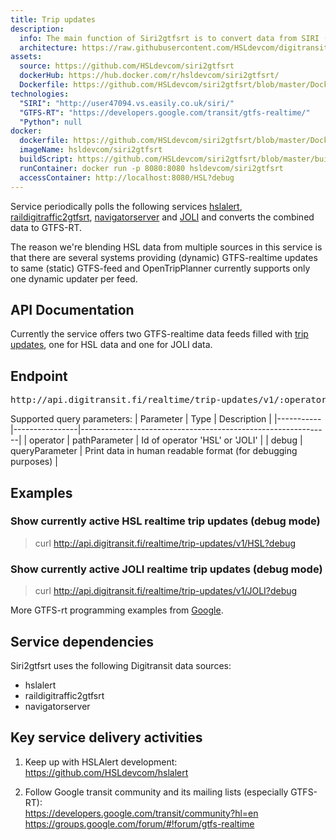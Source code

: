 ```yaml
---
title: Trip updates
description:
  info: The main function of Siri2gtfsrt is to convert data from SIRI (Service Interface for Real Time Information) format to GTFS-realtime format. In addition to this the service also blends in selected data from existing GTFS-realtime feeds.
  architecture: https://raw.githubusercontent.com/HSLdevcom/digitransit-site/master/pages/en/developers/service-catalogue/internal-components/siri2gtfsrt/architecture.xml
assets:
  source: https://github.com/HSLdevcom/siri2gtfsrt
  dockerHub: https://hub.docker.com/r/hsldevcom/siri2gtfsrt/
  Dockerfile: https://github.com/HSLdevcom/siri2gtfsrt/blob/master/Dockerfile
technologies:  
  "SIRI": "http://user47094.vs.easily.co.uk/siri/"
  "GTFS-RT": "https://developers.google.com/transit/gtfs-realtime/"
  "Python": null
docker:
  dockerfile: https://github.com/HSLdevcom/siri2gtfsrt/blob/master/Dockerfile
  imageName: hsldevcom/siri2gtfsrt
  buildScript: https://github.com/HSLdevcom/siri2gtfsrt/blob/master/build-docker-image.sh
  runContainer: docker run -p 8080:8080 hsldevcom/siri2gtfsrt
  accessContainer: http://localhost:8080/HSL?debug
---
```


Service periodically polls the following services [hslalert](../alerts-hsl-api/), [raildigitraffic2gtfsrt](../raildigitraffic2gtfsrt/), [navigatorserver](../navigatorserver/) and [JOLI](http://wiki.itsfactory.fi/index.php/Tampere_Public_Transport_SIRI_Interface_(Realtime_JSON_at_data.itsfactory.fi))
and converts the combined data to GTFS-RT.

The reason we're blending HSL data from multiple sources in this service is that there are several systems providing
(dynamic) GTFS-realtime updates to same (static) GTFS-feed and OpenTripPlanner currently supports only one dynamic
updater per feed.

## API Documentation
Currently the service offers two GTFS-realtime data feeds filled with [trip updates](https://developers.google.com/transit/gtfs-realtime/trip-updates),
one for HSL data and one for JOLI data.

## Endpoint
<pre>http://api.digitransit.fi/realtime/trip-updates/v1/:operator</pre>

Supported query parameters:
| Parameter | Type           | Description                                                  |
|-----------|----------------|--------------------------------------------------------------|
| operator  | pathParameter  | Id of operator 'HSL' or 'JOLI'                                              |
| debug     | queryParameter | Print data in human readable format (for debugging purposes) |

## Examples

### Show currently active HSL realtime trip updates (debug mode)
> curl http://api.digitransit.fi/realtime/trip-updates/v1/HSL?debug

### Show currently active JOLI realtime trip updates (debug mode)
> curl http://api.digitransit.fi/realtime/trip-updates/v1/JOLI?debug

More GTFS-rt programming examples from [Google](https://developers.google.com/transit/gtfs-realtime/code-samples).

## Service dependencies
Siri2gtfsrt uses the following Digitransit data sources:
 * hslalert
 * raildigitraffic2gtfsrt
 * navigatorserver

## Key service delivery activities
1. Keep up with HSLAlert development:<br/>
   https://github.com/HSLdevcom/hslalert

2. Follow Google transit community and its mailing lists (especially GTFS-RT):<br/>
   https://developers.google.com/transit/community?hl=en
   https://groups.google.com/forum/#!forum/gtfs-realtime
